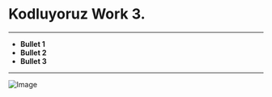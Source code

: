 # Kodluyoruz Work 3. 
---
* **Bullet 1**
* **Bullet 2**
* **Bullet 3**
---
![Image](https://avatars.githubusercontent.com/u/30476529?s=280&v=4)